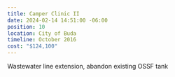 ```yaml
---
title: Camper Clinic II
date: 2024-02-14 14:51:00 -06:00
position: 10
location: City of Buda
timeline: October 2016
cost: "$124,100"
---
```


Wastewater line extension, abandon existing OSSF tank